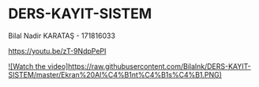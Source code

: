 # DERS-KAYIT-SISTEM

Bilal Nadir KARATAŞ - 171816033

https://youtu.be/zT-9NdpPePI

[![Watch the video]https://raw.githubusercontent.com/Bilalnk/DERS-KAYIT-SISTEM/master/Ekran%20Al%C4%B1nt%C4%B1s%C4%B1.PNG)](https://youtu.be/zT-9NdpPePI)

